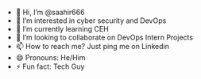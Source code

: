 - 👋 Hi, I’m @saahir666
- 👀 I’m interested in cyber security and DevOps
- 🌱 I’m currently learning CEH
- 💞️ I’m looking to collaborate on DevOps Intern Projects
- 📫 How to reach me? Just ping me on Linkedin
- 😄 Pronouns: He/Him
- ⚡ Fun fact: Tech Guy 

<!---
saahir666/saahir666 is a ✨ special ✨ repository because its `README.md` (this file) appears on your GitHub profile.
You can click the Preview link to take a look at your changes.
--->
